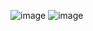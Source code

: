 ![image](https://user-images.githubusercontent.com/49631392/194229086-cc206ed4-7624-4e45-a694-5cf3f94f7b18.png)
![image](https://user-images.githubusercontent.com/49631392/194229304-84b2303a-0c28-4919-9fe5-abf5952e0a30.png)
